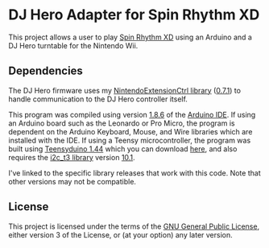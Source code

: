 # DJ Hero Adapter for Spin Rhythm XD
This project allows a user to play [Spin Rhythm XD](https://www.spinrhythmgame.com/) using an Arduino and a DJ Hero turntable for the Nintendo Wii.

## Dependencies
The DJ Hero firmware uses my [NintendoExtensionCtrl library](https://github.com/dmadison/NintendoExtensionCtrl/) ([0.7.1](https://github.com/dmadison/NintendoExtensionCtrl/releases/tag/v0.7.1)) to handle communication to the DJ Hero controller itself.

This program was compiled using version [1.8.6](https://www.arduino.cc/en/Main/OldSoftwareReleases) of the [Arduino IDE](https://www.arduino.cc/en/Main/Software). If using an Arduino board such as the Leonardo or Pro Micro, the program is dependent on the Arduino Keyboard, Mouse, and Wire libraries which are installed with the IDE. If using a Teensy microcontroller, the program was built using [Teensyduino 1.44](https://www.pjrc.com/teensyduino-1-44-released/) which you can download [here](https://www.pjrc.com/teensy/td_144), and also requires the [i2c_t3 library](https://github.com/nox771/i2c_t3) version [10.1](https://github.com/nox771/i2c_t3/releases/tag/v10.1).

I've linked to the specific library releases that work with this code. Note that other versions may not be compatible.

## License
This project is licensed under the terms of the [GNU General Public License](https://www.gnu.org/licenses/gpl-3.0.en.html), either version 3 of the License, or (at your option) any later version.
